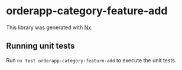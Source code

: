 # orderapp-category-feature-add

This library was generated with [Nx](https://nx.dev).

## Running unit tests

Run `nx test orderapp-category-feature-add` to execute the unit tests.

